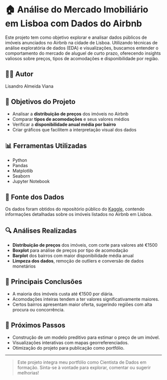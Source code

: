 
# 🏠 Análise do Mercado Imobiliário em Lisboa com Dados do Airbnb

Este projeto tem como objetivo explorar e analisar dados públicos de imóveis anunciados no Airbnb na cidade de Lisboa. Utilizando técnicas de análise exploratória de dados (EDA) e visualizações, buscamos entender o comportamento do mercado de aluguel de curto prazo, oferecendo insights valiosos sobre preços, tipos de acomodações e disponibilidade por região.

## 👨‍💻 Autor
Lisandro Almeida Viana

## 🎯 Objetivos do Projeto

- Analisar a **distribuição de preços** dos imóveis no Airbnb
- Comparar **tipos de acomodações** e seus valores médios
- Verificar a **disponibilidade anual média por bairro**
- Criar gráficos que facilitem a interpretação visual dos dados

## 📊 Ferramentas Utilizadas

- Python
- Pandas
- Matplotlib
- Seaborn
- Jupyter Notebook

## 📁 Fonte dos Dados

Os dados foram obtidos do repositório público do [Kaggle](https://www.kaggle.com/datasets/oipila/airbnblisbon), contendo informações detalhadas sobre os imóveis listados no Airbnb em Lisboa.

## 🔍 Análises Realizadas

- **Distribuição de preços** dos imóveis, com corte para valores até €1500
- **Boxplot** para análise de preços por tipo de acomodação
- **Barplot** dos bairros com maior disponibilidade média anual
- **Limpeza dos dados**, remoção de outliers e conversão de dados monetários

## 📌 Principais Conclusões

- A maioria dos imóveis custa até €1500 por diária.
- Acomodações inteiras tendem a ter valores significativamente maiores.
- Certos bairros apresentam maior oferta, sugerindo regiões com alta procura ou concorrência.

## 🚀 Próximos Passos

- Construção de um modelo preditivo para estimar o preço de um imóvel.
- Visualizações interativas com mapas georreferenciados.
- Otimização do projeto para publicação como portfólio.

---

> Este projeto integra meu portfólio como Cientista de Dados em formação. Sinta-se à vontade para explorar, comentar ou sugerir melhorias!
